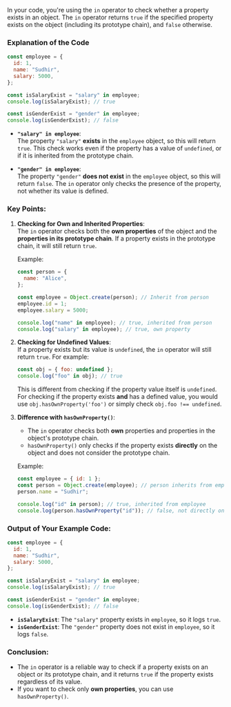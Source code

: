In your code, you're using the `in` operator to check whether a property exists in an object. The `in` operator returns `true` if the specified property exists on the object (including its prototype chain), and `false` otherwise. 

### Explanation of the Code

```javascript
const employee = {
  id: 1,
  name: "Sudhir",
  salary: 5000,
};

const isSalaryExist = "salary" in employee;
console.log(isSalaryExist); // true

const isGenderExist = "gender" in employee;
console.log(isGenderExist); // false
```

- **`"salary" in employee`**:  
   The property `"salary"` **exists** in the `employee` object, so this will return `true`. This check works even if the property has a value of `undefined`, or if it is inherited from the prototype chain.

- **`"gender" in employee`**:  
   The property `"gender"` **does not exist** in the `employee` object, so this will return `false`. The `in` operator only checks the presence of the property, not whether its value is defined.

### Key Points:

1. **Checking for Own and Inherited Properties**:  
   The `in` operator checks both the **own properties** of the object and the **properties in its prototype chain**. If a property exists in the prototype chain, it will still return `true`.

   Example:

   ```javascript
   const person = {
     name: "Alice",
   };

   const employee = Object.create(person); // Inherit from person
   employee.id = 1;
   employee.salary = 5000;

   console.log("name" in employee); // true, inherited from person
   console.log("salary" in employee); // true, own property
   ```

2. **Checking for Undefined Values**:  
   If a property exists but its value is `undefined`, the `in` operator will still return `true`. For example:

   ```javascript
   const obj = { foo: undefined };
   console.log("foo" in obj); // true
   ```

   This is different from checking if the property value itself is `undefined`. For checking if the property exists **and** has a defined value, you would use `obj.hasOwnProperty('foo')` or simply check `obj.foo !== undefined`.

3. **Difference with `hasOwnProperty()`**:  
   - The `in` operator checks both **own** properties and properties in the object's prototype chain.
   - `hasOwnProperty()` only checks if the property exists **directly** on the object and does not consider the prototype chain.

   Example:

   ```javascript
   const employee = { id: 1 };
   const person = Object.create(employee); // person inherits from employee
   person.name = "Sudhir";

   console.log("id" in person); // true, inherited from employee
   console.log(person.hasOwnProperty("id")); // false, not directly on person
   ```

### Output of Your Example Code:

```javascript
const employee = {
  id: 1,
  name: "Sudhir",
  salary: 5000,
};

const isSalaryExist = "salary" in employee;
console.log(isSalaryExist); // true

const isGenderExist = "gender" in employee;
console.log(isGenderExist); // false
```

- **`isSalaryExist`**: The `"salary"` property exists in `employee`, so it logs `true`.
- **`isGenderExist`**: The `"gender"` property does not exist in `employee`, so it logs `false`.

### Conclusion:
- The `in` operator is a reliable way to check if a property exists on an object or its prototype chain, and it returns `true` if the property exists regardless of its value.
- If you want to check only **own properties**, you can use `hasOwnProperty()`.
